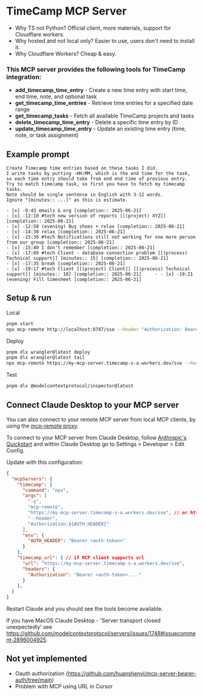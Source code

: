 # TimeCamp MCP Server

- Why TS not Python? Official client, more materials, support for Cloudflare workers.
- Why hosted and not local only? Easier to use, users don't need to install it.
- Why Cloudflare Workers? Cheap & easy.

### This MCP server provides the following tools for TimeCamp integration:

- **add_timecamp_time_entry** - Create a new time entry with start time, end time, note, and optional task
- **get_timecamp_time_entries** - Retrieve time entries for a specified date range
- **get_timecamp_tasks** - Fetch all available TimeCamp projects and tasks
- **delete_timecamp_time_entry** - Delete a specific time entry by ID
- **update_timecamp_time_entry** - Update an existing time entry (time, note, or task assignment)

## Example prompt

```
Create Timecamp time entries based on these tasks I did. 
I write tasks by putting -HH:MM, which is the end time for the task, so each time entry should take from end end time of previous entry.
Try to match timecamp task, so first you have to fetch my timecamp tasks.
Note should be single sentence in English with 3-12 words.
Ignore "[minutes:: ...]" as this is estimate.

- [x] -9:43 emails & org [completion:: 2025-06-21]
- [x] -12:10 #tech new version of reports [[(project) XYZ]] [completion:: 2025-06-21]
- [x] -12:58 (evening) Buy shoes + relax [completion:: 2025-06-21] 
- [x] -14:30 relax [completion:: 2025-06-21]
- [x] -15:30 #tech Notifications still not working for one more person from our group [completion:: 2025-06-21]
- [x] -15:40 I don't remember [completion:: 2025-06-21] 
- [x] -17:09 #tech Client - database connection problem [[(process) Technical support]] [minutes:: 15] [completion:: 2025-06-21]
- [x] -17:35 break [completion:: 2025-06-21]
- [x] -19:17 #tech Client [[(project) Client]] [[(process) Technical support]] [minutes:: 10] [completion:: 2025-06-21] 	- - [x] -19:21 (evening) Fill timesheet [completion:: 2025-06-21]
```

## Setup & run

Local

```sh
pnpm start
npx mcp-remote http://localhost:8787/sse --header "Authorization: Bearer <api_token>"
```

Deploy

```sh
pnpm dlx wrangler@latest deploy
pnpm dlx wrangler@latest tail
npx mcp-remote https://my-mcp-server.timecamp-s-a.workers.dev/sse --header "Authorization: Bearer <api_token>"
```

Test

```sh
pnpm dlx @modelcontextprotocol/inspector@latest
```

## Connect Claude Desktop to your MCP server

You can also connect to your remote MCP server from local MCP clients, by using the [mcp-remote proxy](https://www.npmjs.com/package/mcp-remote). 

To connect to your MCP server from Claude Desktop, follow [Anthropic's Quickstart](https://modelcontextprotocol.io/quickstart/user) and within Claude Desktop go to Settings > Developer > Edit Config.

Update with this configuration:

```json
{
  "mcpServers": {
    "timecamp": {
      "command": "npx",
      "args": [
        "-y",
        "mcp-remote",
        "https://my-mcp-server.timecamp-s-a.workers.dev/sse", // or http://localhost:8787/sse
        "--header",
        "Authorization:${AUTH_HEADER}"
      ],
      "env": {
        "AUTH_HEADER": "Bearer <auth-token>"
      }
    },
    "timecamp_url": { // if MCP client supports url
      "url": "https://my-mcp-server.timecamp-s-a.workers.dev/sse",
      "headers": {
        "Authorization": "Bearer <auth-token>...."
      }
    },
  }
}
```

Restart Claude and you should see the tools become available. 

If you have MacOS Claude Desktop - 'Server transport closed unexpectedly' see https://github.com/modelcontextprotocol/servers/issues/1748#issuecomment-2896004925.

## Not yet implemented

- Oauth authorization (https://github.com/huanshenyi/mcp-server-bearer-auth/tree/main)
- Problem with MCP using URL in Cursor